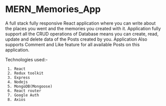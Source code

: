 # MERN_Memories_App

A full stack fully responsive React application where you can write about the places you went and the memories you created with it. 
Application fully support all the CRUD operations of Database means you can create, read, update and delete data of the Posts created by you. Application Also supports Comment and Like feature for all available Posts on this application.

Technologies used:-
```
 1. React
 2. Redux toolkit
 3. Express
 4. Nodejs
 5. MongoDB(Mongoose)
 6. React router
 7. Google Auth
 8. Axios
 ```
